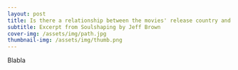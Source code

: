 ```yaml
---
layout: post
title: Is there a relationship between the movies' release country and its ratings?
subtitle: Excerpt from Soulshaping by Jeff Brown
cover-img: /assets/img/path.jpg
thumbnail-img: /assets/img/thumb.png
---
```



Blabla
